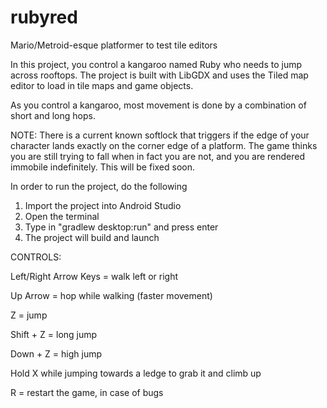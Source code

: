 # rubyred
Mario/Metroid-esque platformer to test tile editors

In this project, you control a kangaroo named Ruby who needs to jump across rooftops. 
The project is built with LibGDX and uses the Tiled map editor to load in tile maps
and game objects.

As you control a kangaroo, most movement is done by a combination of short and long hops.

NOTE: There is a current known softlock that triggers if the edge of your character lands exactly on the corner edge of a platform. The game thinks you are still trying to fall when in fact you are not, and you are rendered immobile indefinitely. This will be fixed soon.

In order to run the project, do the following

1. Import the project into Android Studio
2. Open the terminal
3. Type in "gradlew desktop:run" and press enter
4. The project will build and launch

CONTROLS:

Left/Right Arrow Keys = walk left or right

Up Arrow = hop while walking (faster movement)

Z = jump

Shift + Z = long jump

Down + Z = high jump

Hold X while jumping towards a ledge to grab it and climb up

R = restart the game, in case of bugs
